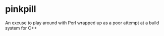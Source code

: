 pinkpill
========

An excuse to play around with Perl wrapped up as a poor attempt at a build system for C++
